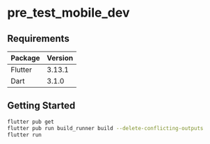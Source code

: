 # pre_test_mobile_dev

## Requirements

| Package         | Version |
| --------------- | ------- |
| Flutter         | 3.13.1  |
| Dart            | 3.1.0   |

## Getting Started

```bash
flutter pub get
flutter pub run build_runner build --delete-conflicting-outputs
flutter run
```